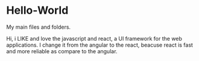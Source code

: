 # Hello-World
My main files and folders.

Hi, i LIKE and love the javascript and react, a UI framework for the web applications.
I change it from the angular to the react, beacuse react is fast and more reliable as compare to the angular.
